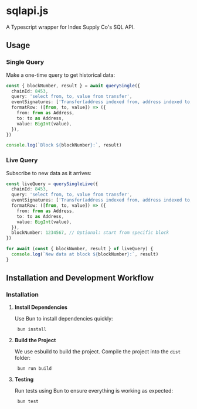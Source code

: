 # sqlapi.js

A Typescript wrapper for Index Supply Co's SQL API.

## Usage


### Single Query

Make a one-time query to get historical data:

```typescript
const { blockNumber, result } = await querySingle({
  chainId: 8453,
  query: 'select from, to, value from transfer',
  eventSignatures: ['Transfer(address indexed from, address indexed to, uint256 value)'],
  formatRow: ([from, to, value]) => ({
    from: from as Address,
    to: to as Address,
    value: BigInt(value),
  }),
})

console.log(`Block ${blockNumber}:`, result)
```

### Live Query

Subscribe to new data as it arrives:

```typescript
const liveQuery = querySingleLive({
  chainId: 8453,
  query: 'select from, to, value from transfer',
  eventSignatures: ['Transfer(address indexed from, address indexed to, uint256 value)'],
  formatRow: ([from, to, value]) => ({
    from: from as Address,
    to: to as Address,
    value: BigInt(value),
  }),
  blockNumber: 1234567, // Optional: start from specific block
})

for await (const { blockNumber, result } of liveQuery) {
  console.log(`New data at block ${blockNumber}:`, result)
}
```

<!--

### Sync Client

```typescript
const client = new SyncClientSingle({
  chainId: 8453,
  query: 'select from, to, value from transfer',
  eventSignatures: ['Transfer(address indexed from, address indexed to, uint256 value)'],
  formatRow: ([from, to, value]) => ({
    from: from as Address,
    to: to as Address,
    value: BigInt(value),
  }),
  getProgress: async () => { return await db.query('select max(block_number) from progress') },
  saveProgress: async (blockNumber, newData) => {
    await db.transaction(async (tx) => {
      await tx.query('insert into progress (block_number) values ($1)', [blockNumber])
      for (const { from, to, value } of newData) {
        await tx.query('insert into transfers (from, to, value) values ($1, $2, $3)', [from, to, value])
      }
    })
  },
})

await client.sync()
```
-->

## Installation and Development Workflow

### Installation

1. **Install Dependencies**

    Use Bun to install dependencies quickly:
    
        bun install

2. **Build the Project**

    We use esbuild to build the project. Compile the project into the `dist` folder:
    
        bun run build

3. **Testing**

    Run tests using Bun to ensure everything is working as expected:
    
        bun test
